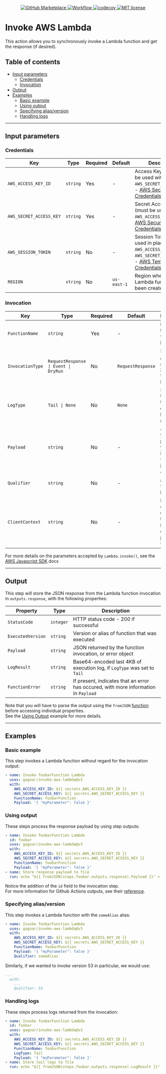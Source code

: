 <p align="center">
    <a href="https://github.com/marketplace/actions/invoke-aws-lambda">
      <img src="https://img.shields.io/badge/Marketplace-v3-undefined.svg?logo=github&logoColor=white&style=flat" alt="GitHub Marketplace" />
    </a>
    <a href="https://github.com/gagoar/invoke-aws-lambda/actions">
      <img src="https://github.com/gagoar/invoke-aws-lambda/workflows/validation/badge.svg" alt="Workflow" />
    </a>
    <a href="https://codecov.io/gh/gagoar/invoke-aws-lambda">
      <img src="https://codecov.io/gh/gagoar/invoke-aws-lambda/branch/master/graph/badge.svg?token=48gHuQl8zV" alt="codecov" />
    </a>
    <a href="https://github.com/gagoar/alohomora/blob/master/LICENSE">
      <img src="https://img.shields.io/npm/l/alohomora.svg?style=flat-square" alt="MIT license" />
    </a>
</p>

# Invoke AWS Lambda

This action allows you to synchronously invoke a Lambda function and get the response (if desired).

## Table of contents

  - [Input parameters](#input-parameters)
    - [Credentials](#credentials)
    - [Invocation](#invocation)
  - [Output](#output)
  - [Examples](#examples)
    - [Basic example](#basic-example)
    - [Using output](#using-output)
    - [Specifying alias/version](#specifying-aliasversion)
    - [Handling logs](#handling-logs)

<hr>

## Input parameters

### Credentials

| Key                     | Type     | Required | Default     | Description                                                                                                                                                                                                              |
| ----------------------- | -------- | -------- | ----------- | ------------------------------------------------------------------------------------------------------------------------------------------------------------------------------------------------------------------------ |
| `AWS_ACCESS_KEY_ID`     | `string` | Yes      | -           | Access Key ID (must be used with `AWS_SECRET_ACCESS_KEY`) - [AWS Security Credentials](https://docs.aws.amazon.com/general/latest/gr/aws-sec-cred-types.html#access-keys-and-secret-access-keys) reference               |
| `AWS_SECRET_ACCESS_KEY` | `string` | Yes      | -           | Secret Access Key (must be used with `AWS_ACCESS_KEY_ID`) - [AWS Security Credentials](https://docs.aws.amazon.com/general/latest/gr/aws-sec-cred-types.html#access-keys-and-secret-access-keys) reference               |
| `AWS_SESSION_TOKEN`     | `string` | No       | -           | Session Token (can be used in place of `AWS_ACCESS_KEY_ID` and `AWS_SECRET_ACCESS_KEY`) - [AWS Temporary Credentials](https://docs.aws.amazon.com/IAM/latest/UserGuide/id_credentials_temp_use-resources.html) reference |
| `REGION`                | `string` | No       | `us-east-1` | Region where the Lambda function has been created                                                                                                                                                                        |

### Invocation

| Key              | Type                                 | Required | Default           | Description                                                                                                                          |
| ---------------- | ------------------------------------ | -------- | ----------------- | ------------------------------------------------------------------------------------------------------------------------------------ |
| `FunctionName`   | `string`                             | Yes      | -                 | Name of the Lambda function to be invoked                                                                                            |
| `InvocationType` | `RequestResponse \| Event \| DryRun` | No       | `RequestResponse` | See the [AWS Javascript SDK docs](https://docs.aws.amazon.com/AWSJavaScriptSDK/latest/AWS/Lambda.html#invoke-property) for more info |
| `LogType`        | `Tail \| None`                       | No       | `None`            | Set to `Tail` to include the execution log in the response                                                                           |
| `Payload`        | `string`                             | No       | -                 | JSON that you want to provide to your Lambda function as input                                                                       |
| `Qualifier`      | `string`                             | No       | -                 | Version or alias of the function to be invoked                                                                                       |
| `ClientContext`  | `string`                             | No       | -                 | Base64-encoded data about the invoking client to pass to the function                                                                |

For more details on the parameters accepted by `Lambda.invoke()`, see the [AWS Javascript SDK](https://docs.aws.amazon.com/AWSJavaScriptSDK/latest/AWS/Lambda.html#invoke-property) docs

<hr>

## Output

This step will store the JSON response from the Lambda function invocation in `outputs.response`, with the following properties:

| Property          | Type      | Description                                                                         |
| ----------------- | --------- | ----------------------------------------------------------------------------------- |
| `StatusCode`      | `integer` | HTTP status code - 200 if successful                                                |
| `ExecutedVersion` | `string`  | Version or alias of function that was executed                                      |
| `Payload`         | `string`  | JSON returned by the function invocation, or error object                           |
| `LogResult`       | `string`  | Base64-encoded last 4KB of execution log, if `LogType` was set to `Tail`            |
| `FunctionError`   | `string`  | If present, indicates that an error has occured, with more information in `Payload` |

Note that you will have to parse the output using the `fromJSON` [function](https://help.github.com/en/actions/reference/context-and-expression-syntax-for-github-actions#functions) before accessing individual properties.  
See the [Using Output](#Using-Output) example for more details.

<hr>

## Examples

### Basic example

This step invokes a Lambda function without regard for the invocation output:

```yaml
- name: Invoke foobarFunction Lambda
  uses: gagoar/invoke-aws-lambda@v3
  with:
    AWS_ACCESS_KEY_ID: ${{ secrets.AWS_ACCESS_KEY_ID }}
    AWS_SECRET_ACCESS_KEY: ${{ secrets.AWS_SECRET_ACCESS_KEY }}
    FunctionName: foobarFunction
    Payload: '{ "myParameter": false }'
```

### Using output

These steps process the response payload by using step outputs:

```yaml
- name: Invoke foobarFunction Lambda
  id: foobar
  uses: gagoar/invoke-aws-lambda@v3
  with:
    AWS_ACCESS_KEY_ID: ${{ secrets.AWS_ACCESS_KEY_ID }}
    AWS_SECRET_ACCESS_KEY: ${{ secrets.AWS_SECRET_ACCESS_KEY }}
    FunctionName: foobarFunction
    Payload: '{ "myParameter": false }'
- name: Store response payload to file
  run: echo "${{ fromJSON(steps.foobar.outputs.response).Payload }}" > invocation-response.json
```

Notice the addition of the `id` field to the invocation step.  
For more information for Github Actions outputs, see their [reference](https://help.github.com/en/actions/reference/workflow-syntax-for-github-actions#jobsjobs_idoutputs).

### Specifying alias/version

This step invokes a Lambda function with the `someAlias` alias:

```yaml
- name: Invoke foobarFunction Lambda
  uses: gagoar/invoke-aws-lambda@v3
  with:
    AWS_ACCESS_KEY_ID: ${{ secrets.AWS_ACCESS_KEY_ID }}
    AWS_SECRET_ACCESS_KEY: ${{ secrets.AWS_SECRET_ACCESS_KEY }}
    FunctionName: foobarFunction
    Payload: '{ "myParameter": false }'
    Qualifier: someAlias
```

Similarly, if we wanted to invoke version 53 in particular, we would use:

```yaml
...
  with:
    ...
    Qualifier: 53
```

### Handling logs

These steps process logs returned from the invocation:

```yaml
- name: Invoke foobarFunction Lambda
  id: foobar
  uses: gagoar/invoke-aws-lambda@v3
  with:
    AWS_ACCESS_KEY_ID: ${{ secrets.AWS_ACCESS_KEY_ID }}
    AWS_SECRET_ACCESS_KEY: ${{ secrets.AWS_SECRET_ACCESS_KEY }}
    FunctionName: foobarFunction
    LogType: Tail
    Payload: '{ "myParameter": false }'
- name: Store tail logs to file
  run: echo "${{ fromJSON(steps.foobar.outputs.response).LogResult }}" > invocation-logs.json
```